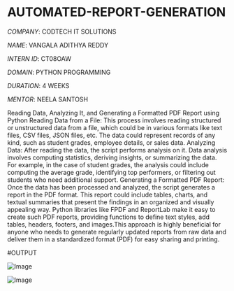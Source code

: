 # AUTOMATED-REPORT-GENERATION

*COMPANY*: CODTECH IT SOLUTIONS

*NAME*: VANGALA ADITHYA REDDY

*INTERN ID*: CT08OAW

*DOMAIN*: PYTHON PROGRAMMING

*DURATION*: 4 WEEKS

*MENTOR*: NEELA SANTOSH

Reading Data, Analyzing It, and Generating a Formatted PDF Report using Python
Reading Data from a File: This process involves reading structured or unstructured data from a file, which could be in various formats like text files, CSV files, JSON files, etc. The data could represent records of any kind, such as student grades, employee details, or sales data.
Analyzing Data: After reading the data, the script performs analysis on it. Data analysis involves computing statistics, deriving insights, or summarizing the data. For example, in the case of student grades, the analysis could include computing the average grade, identifying top performers, or filtering out students who need additional support.
Generating a Formatted PDF Report: Once the data has been processed and analyzed, the script generates a report in the PDF format. This report could include tables, charts, and textual summaries that present the findings in an organized and visually appealing way. Python libraries like FPDF and ReportLab make it easy to create such PDF reports, providing functions to define text styles, add tables, headers, footers, and images.This approach is highly beneficial for anyone who needs to generate regularly updated reports from raw data and deliver them in a standardized format (PDF) for easy sharing and printing.

#OUTPUT

![Image](https://github.com/user-attachments/assets/6bfd378b-d0b0-4180-a7c8-c6b8563c6114)

![Image](https://github.com/user-attachments/assets/a1ab96b9-8f66-4b5f-b1f1-75e099b97768)



